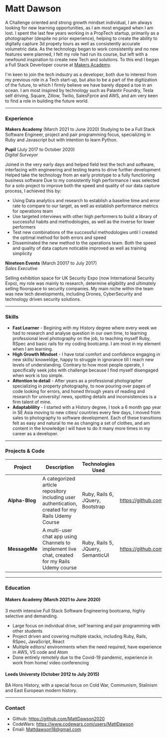 # Matt Dawson 

A Challenge oriented and strong growth mindset individual, I am always looking for new learning opportunities, as I am most engaged when I am lost. 
I spent the last few years working in a PropTech startup, primarily as a photographer (despite no prior experience), helping to create the ability to digitally capture 3d propety tours as well as consistently accurate volumetric data. 
As the technology began to work consistently and no new features were planned, I felt my role had run its course, but left with a newfound inspiration to create new Tech and solutions. To this end I began a Full Stack Deverloper course at [Makers Academy](https://github.com/makersacademy).

I'm keen to join the tech indsutry as a developer, both due to interest from my previous role in a Tech start-up, but also to be a part of the digitization of the future, to which I firmly believe we have barely dipped a toe in an ocean. 
I am most inspired by technology such as Palantir Foundry, Tesla self driving, Square, Zillow, Twilio, SalesFprce and AWS, and am very keen to find a role in building the future world.

***

### <a name="experience">Experience</a>

**Makers Academy** (March 2021 to June 2020)
Studying to be a Full Stack Software Engineer, project and pair programming focus, specializing in Ruby and Javascript but with intention to learn Python.

**Pupil** (July 2017 to October 2020)    
*Digital Surveyor*

Joined in the very early days and helped field test the tech and software, interfacing with engineering and testing teams to drive further development
Helped take the technology from an early prototype to a fully functioning business software
Due to my consistently high performance I was selected for a solo project to improve both the speed and quality of our data capture process, I achieved this by: 
  - Using Data analytics and research to establish a baseline time and error rate to compare to our target, as well as establish performance metrics for operations team
  - Use targeted interviews with other high performers to build a library of successful habits and methodologies, as well as the inverse for lower performers 
  - Test new combinations of the successful methodologies until I created the optimal method for both errors and speed 
  - Disseminated the new method to the operations team. Both the speed and quality of data capture noticable improved as well as training simplicity
  
**Nineteen Events** (March 20017 to July 2017)   
*Sales Executive*  

Selling exhibition space for UK Security Expo (now International Security Expo), my role was mainly to research, determine eligibility and ultimately selling floorspace to 
security companies. My main niche within the team was new tech developments, including Drones, CyberSecurity and technology driven security solutions.

***

### <a name="skills">Skills</a>

- **Fast Learner** - Begining with my History degree where every week we had to research and analyse question in our own time, to learning professional level photography on the job, to teaching myself Ruby, RSpec and basic rails for my coding bootcamp. I am most in my element when I am learning.
- **High Growth Mindset** - I have total comfort and confidence engaging in new skills/ knoweldge, happy to struggle in ignorance till I reach new levels of understanding. Contrary to how most people operate, I specifically seek jobs with challenge because I find myself disengaged when work is too simple. 
- **Attention to detail** - After years as a professional photographer specializing in property photography, to now pouring over pages of code looking for errors, and honed through years of reading and research for university/ news, spotting details and inconsistencies is a firm talent of mine. 
- **Adaptablility** - I started with a History degree, I took a 6 month gap year in SE Asia moving to new cities/ countries every few days, I moved from sales to photography to software development. Each of these transitions felt as easy and natural to me as changing a set of clothes, and am content in the knowledge I will have to do it many more times in my career as a developer. 


***

### <a name="projects">Projects & Code</a>
Project | Description | Technologies Used | Link
--- | --- | --- | ---
**Alpha-Blog** | A categorized article repository including user authentication, created for my Rails Udemy Course | Ruby, Rails 6, JQuery, Bootstrap | https://github.com/MattDawson2020/alpha-blog
**MessageMe** | A multi-user chat app using Channels to implement live chat, created for my Rails Udemy course | Ruby, Rails 5, JQuery, SemanticUI | https://github.com/MattDawson2020/MessageMe

***

### <a name="skills">Education</a>

#### Makers Academy (March 2021 to June 2020)
3 month intensive Full Stack Software Engineering bootcamp, highly selective and demanding.

- Large focus on individual drive, self learning and pair programming with other students 
- Project driven and covering multiple stacks, including Ruby, Rails, RSpec, JavaScript, React
- Multiple editors/ environments when the need required, have experience in AWS, VS code and Atom
- Done entirely remotely due to the Covid-19 pandemic, experience in work from home/ video conferencing 

#### Leeds Universty (October 2012 to July 2015)

BA Hons History, with a special focus on Cold War, Communism, Stalinism and East European modern history. 

***


### <a name="contact">Contact</a>
- Github: https://github.com/MattDawson2020
- CodeWars: https://www.codewars.com/users/MattDawson
- Email: Mattdawson18@gmail.com

